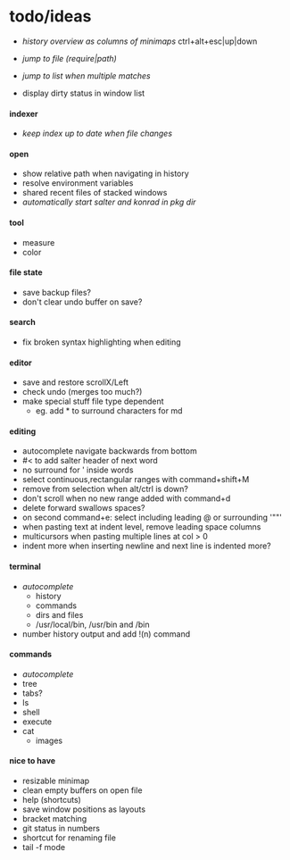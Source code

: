 # todo/ideas

- *history overview as columns of minimaps* ctrl+alt+esc|up|down

- *jump to file (require|path)*
- *jump to list when multiple matches*
- display dirty status in window list

#### indexer
- *keep index up to date when file changes*

#### open
- show relative path when navigating in history
- resolve environment variables
- shared recent files of stacked windows
- *automatically start salter and konrad in pkg dir*

#### tool
- measure 
- color

#### file state
- save backup files?
- don't clear undo buffer on save?

#### search
- fix broken syntax highlighting when editing

#### editor
- save and restore scrollX/Left
- check undo (merges too much?)
- make special stuff file type dependent
    - eg. add * to surround characters for md

#### editing
- autocomplete navigate backwards from bottom
- #< to add salter header of next word
- no surround for ' inside words
- select continuous,rectangular ranges with command+shift+M 
- remove from selection when alt/ctrl is down?
- don't scroll when no new range added with command+d
- delete forward swallows spaces?
- on second command+e: select including leading @ or surrounding '""'
- when pasting text at indent level, remove leading space columns
- multicursors when pasting multiple lines at col > 0
- indent more when inserting newline and next line is indented more?

#### terminal
- *autocomplete*
    - history
    - commands
    - dirs and files
    - /usr/local/bin, /usr/bin and /bin
- number history output and add !(n) command

#### commands
- *autocomplete*
- tree
- tabs?
- ls
- shell
- execute
- cat
    - images

#### nice to have
- resizable minimap
- clean empty buffers on open file
- help (shortcuts)
- save window positions as layouts
- bracket matching
- git status in numbers
- shortcut for renaming file
- tail -f mode
    